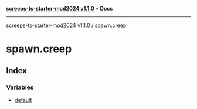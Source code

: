 [**screeps-ts-starter-mod2024 v1.1.0**](../README.md) • **Docs**

***

[screeps-ts-starter-mod2024 v1.1.0](../modules.md) / spawn.creep

# spawn.creep

## Index

### Variables

- [default](variables/default.md)
